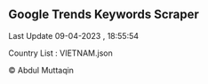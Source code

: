 

## Google Trends Keywords Scraper 
 
Last Update 09-04-2023 , 18:55:54

Country List :
VIETNAM.json



© Abdul Muttaqin 
